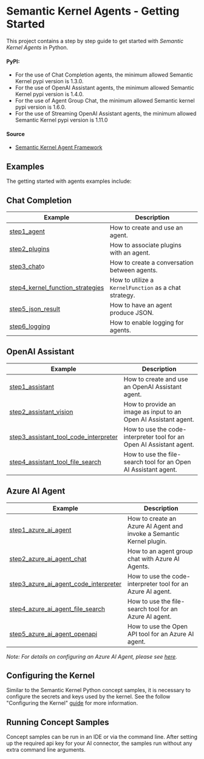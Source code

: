 # Semantic Kernel Agents - Getting Started

This project contains a step by step guide to get started with _Semantic Kernel Agents_ in Python.

#### PyPI:
- For the use of Chat Completion agents, the minimum allowed Semantic Kernel pypi version is 1.3.0.
- For the use of OpenAI Assistant agents, the minimum allowed Semantic Kernel pypi version is 1.4.0.
- For the use of Agent Group Chat, the minimum allowed Semantic kernel pypi version is 1.6.0.
- For the use of Streaming OpenAI Assistant agents, the minimum allowed Semantic Kernel pypi version is 1.11.0

#### Source

- [Semantic Kernel Agent Framework](../../semantic_kernel/agents/)

## Examples

The getting started with agents examples include:

## Chat Completion

Example|Description
---|---
[step1_agent](../getting_started_with_agents/chat_completion/step1_agent.py)|How to create and use an agent.
[step2_plugins](../getting_started_with_agents/chat_completion/step2_plugins.py)|How to associate plugins with an agent.
[step3_chat](../getting_started_with_agents/chat_completion/step3_chat.py)o|How to create a conversation between agents.
[step4_kernel_function_strategies](../getting_started_with_agents/chat_completion/step4_kernel_function_strategies.py)|How to utilize a `KernelFunction` as a chat strategy.
[step5_json_result](../getting_started_with_agents/chat_completion/step5_json_result.py)|How to have an agent produce JSON.
[step6_logging](../getting_started_with_agents/chat_completion/step6_logging.py)|How to enable logging for agents.

## OpenAI Assistant

Example|Description
---|---
[step1_assistant](../getting_started_with_agents/openai_assistant/step1_assistant.py)|How to create and use an OpenAI Assistant agent.
[step2_assistant_vision](../getting_started_with_agents/openai_assistant/step2_assistant_vision.py)|How to provide an image as input to an Open AI Assistant agent.
[step3_assistant_tool_code_interpreter](../getting_started_with_agents/openai_assistant/step3_assistant_tool_code_interpreter.py)|How to use the code-interpreter tool for an Open AI Assistant agent.
[step4_assistant_tool_file_search](../getting_started_with_agents/openai_assistant/step4_assistant_tool_file_search.py)|How to use the file-search tool for an Open AI Assistant agent.

## Azure AI Agent
Example|Description
---|---
[step1_azure_ai_agent](../getting_started_with_agents/azure_ai_agent/step1_azure_ai_agent.py)|How to create an Azure AI Agent and invoke a Semantic Kernel plugin.
[step2_azure_ai_agent_chat](../getting_started_with_agents/azure_ai_agent/step2_azure_ai_agent_chat.py)|How to an agent group chat with Azure AI Agents.
[step3_azure_ai_agent_code_interpreter](../getting_started_with_agents/azure_ai_agent/step3_azure_ai_agent_code_interpreter.py)|How to use the code-interpreter tool for an Azure AI agent.
[step4_azure_ai_agent_file_search](../getting_started_with_agents/azure_ai_agent/step4_azure_ai_agent_file_search.py)|How to use the file-search tool for an Azure AI agent.
[step5_azure_ai_agent_openapi](../getting_started_with_agents/azure_ai_agent/step5_azure_ai_agent_openapi.py)|How to use the Open API tool for an Azure AI  agent.

_Note: For details on configuring an Azure AI Agent, please see [here](../getting_started_with_agents/azure_ai_agent/README.md)._

## Configuring the Kernel

Similar to the Semantic Kernel Python concept samples, it is necessary to configure the secrets
and keys used by the kernel. See the follow "Configuring the Kernel" [guide](../concepts/README.md#configuring-the-kernel) for
more information.

## Running Concept Samples

Concept samples can be run in an IDE or via the command line. After setting up the required api key
for your AI connector, the samples run without any extra command line arguments.
